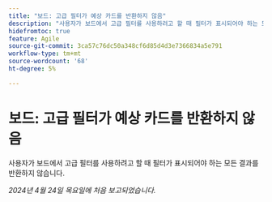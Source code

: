 ```yaml
---
title: "보드: 고급 필터가 예상 카드를 반환하지 않음"
description: "사용자가 보드에서 고급 필터를 사용하려고 할 때 필터가 표시되어야 하는 모든 결과를 반환하지 않습니다."
hidefromtoc: true
feature: Agile
source-git-commit: 3ca57c76dc50a348cf6d85d4d3e7366834a5e791
workflow-type: tm+mt
source-wordcount: '68'
ht-degree: 5%

---
```



# 보드: 고급 필터가 예상 카드를 반환하지 않음

사용자가 보드에서 고급 필터를 사용하려고 할 때 필터가 표시되어야 하는 모든 결과를 반환하지 않습니다.

_2024년 4월 24일 목요일에 처음 보고되었습니다._
